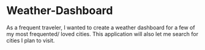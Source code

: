 # Weather-Dashboard
As a frequent traveler, I wanted to create a weather dashboard for a few of my most frequented/ loved cities. This application will also let me search for cities I plan to visit.
